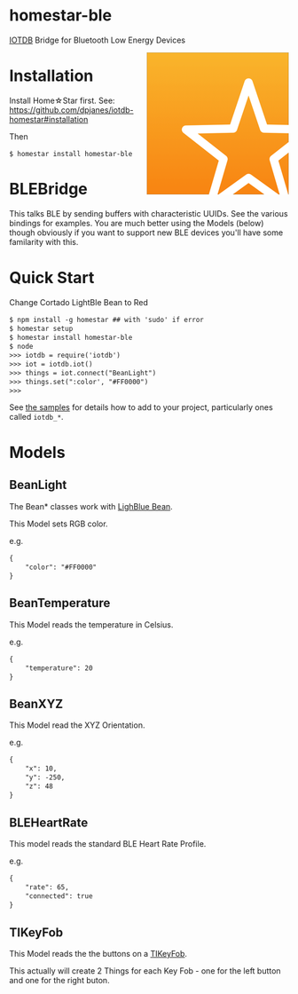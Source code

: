 # homestar-ble
[IOTDB](https://github.com/dpjanes/node-iotdb) Bridge for Bluetooth Low Energy Devices

<img src="https://raw.githubusercontent.com/dpjanes/iotdb-homestar/master/docs/HomeStar.png" align="right" />

# Installation

Install Home☆Star first. 
See: https://github.com/dpjanes/iotdb-homestar#installation

Then

    $ homestar install homestar-ble


# BLEBridge

This talks BLE by sending buffers with characteristic UUIDs.
See the various bindings for examples.
You are much better using the Models (below) though obviously
if you want to support new BLE devices you'll have some
familarity with this.

# Quick Start

Change Cortado LightBle Bean to Red

	$ npm install -g homestar ## with 'sudo' if error
	$ homestar setup
	$ homestar install homestar-ble
	$ node
	>>> iotdb = require('iotdb')
	>>> iot = iotdb.iot()
	>>> things = iot.connect("BeanLight")
	>>> things.set(":color', "#FF0000")
    >>>

See <a href="samples/">the samples</a> for details how to add to your project,
particularly ones called <code>iotdb\_\*</code>.

# Models

## BeanLight

The Bean\* classes work with 
[LighBlue Bean](https://punchthrough.com/bean/).

This Model sets RGB color.

e.g.

    {
        "color": "#FF0000"
    }

## BeanTemperature

This Model reads the temperature in Celsius.

e.g.

    {
        "temperature": 20
    }

## BeanXYZ

This Model read the XYZ Orientation.

e.g.

    {
        "x": 10,
        "y": -250,
        "z": 48
    }

## BLEHeartRate

This model reads the standard BLE Heart Rate Profile.

e.g.

    {
        "rate": 65,
        "connected": true
    }

## TIKeyFob

This Model reads the the buttons on a 
[TIKeyFob](http://processors.wiki.ti.com/index.php/Category:KeyFobDemo).

This actually will create 2 Things for each Key Fob - one
for the left button and one for the right buton.
